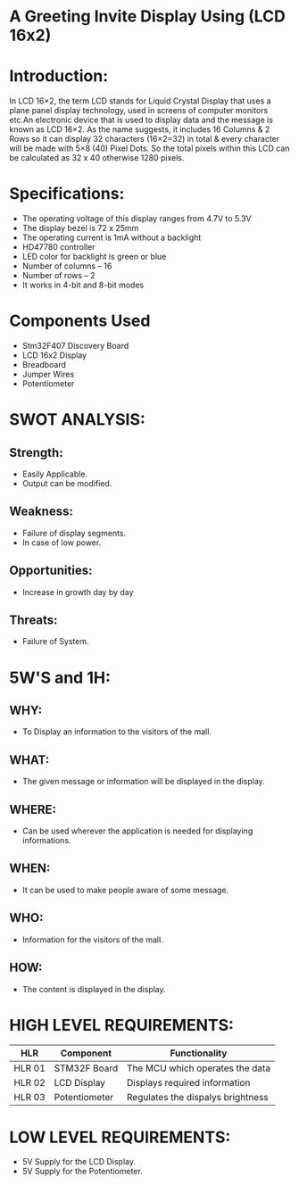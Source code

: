 # A Greeting Invite Display Using (LCD 16x2)
# Introduction:
In LCD 16×2, the term LCD stands for Liquid Crystal Display that uses a plane panel display technology, used in screens of computer monitors etc.An electronic device that is used to display data and the message is known as LCD 16×2. As the name suggests, it includes 16 Columns & 2 Rows so it can display 32 characters (16×2=32) in total & every character will be made with 5×8 (40) Pixel Dots. So the total pixels within this LCD can be calculated as 32 x 40 otherwise 1280 pixels.
# Specifications:
* The operating voltage of this display ranges from 4.7V to 5.3V
* The display bezel is 72 x 25mm
* The operating current is 1mA without a backlight
* HD47780 controller
* LED color for backlight is green or blue
* Number of columns – 16
* Number of rows – 2
* It works in 4-bit and 8-bit modes
# Components Used
* Stm32F407 Discovery Board
* LCD 16x2 Display
* Breadboard
* Jumper Wires
* Potentiometer
# SWOT ANALYSIS:
## Strength:
  * Easily Applicable.
  * Output can be modified.  
## Weakness:
  * Failure of display segments.
  * In case of low power.
## Opportunities:
  * Increase in growth day by day
## Threats:
  * Failure of System.
# 5W'S and 1H:
## WHY:
* To Display an information to the visitors of the mall.
## WHAT:
* The given message or information will be displayed in the display.
## WHERE:
* Can be used wherever the application is needed for displaying informations.
## WHEN:
* It can be used to make people aware of some message.
## WHO:
* Information for the visitors of the mall.
## HOW:
* The content is displayed in the display.
# HIGH LEVEL REQUIREMENTS:
|HLR|Component|Functionality|
|---|----|----|
|HLR 01|STM32F Board|The MCU which operates the data|
|HLR 02|LCD Display|Displays required information|
|HLR 03|Potentiometer|Regulates the dispalys brightness|
# LOW LEVEL REQUIREMENTS:
* 5V Supply for the LCD Display.
* 5V Supply for the Potentiometer.

